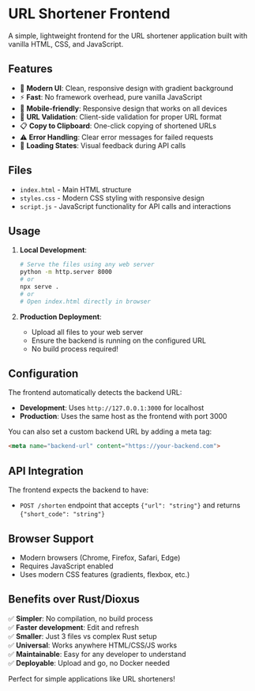 # URL Shortener Frontend

A simple, lightweight frontend for the URL shortener application built with vanilla HTML, CSS, and JavaScript.

## Features

- 🎨 **Modern UI**: Clean, responsive design with gradient background
- ⚡ **Fast**: No framework overhead, pure vanilla JavaScript
- 📱 **Mobile-friendly**: Responsive design that works on all devices
- 🔗 **URL Validation**: Client-side validation for proper URL format
- 📋 **Copy to Clipboard**: One-click copying of shortened URLs
- ⚠️ **Error Handling**: Clear error messages for failed requests
- 🎯 **Loading States**: Visual feedback during API calls

## Files

- `index.html` - Main HTML structure
- `styles.css` - Modern CSS styling with responsive design
- `script.js` - JavaScript functionality for API calls and interactions

## Usage

1. **Local Development**:
   ```bash
   # Serve the files using any web server
   python -m http.server 8000
   # or
   npx serve .
   # or
   # Open index.html directly in browser
   ```

2. **Production Deployment**:
   - Upload all files to your web server
   - Ensure the backend is running on the configured URL
   - No build process required!

## Configuration

The frontend automatically detects the backend URL:
- **Development**: Uses `http://127.0.0.1:3000` for localhost
- **Production**: Uses the same host as the frontend with port 3000

You can also set a custom backend URL by adding a meta tag:
```html
<meta name="backend-url" content="https://your-backend.com">
```

## API Integration

The frontend expects the backend to have:
- `POST /shorten` endpoint that accepts `{"url": "string"}` and returns `{"short_code": "string"}`

## Browser Support

- Modern browsers (Chrome, Firefox, Safari, Edge)
- Requires JavaScript enabled
- Uses modern CSS features (gradients, flexbox, etc.)

## Benefits over Rust/Dioxus

✅ **Simpler**: No compilation, no build process  
✅ **Faster development**: Edit and refresh  
✅ **Smaller**: Just 3 files vs complex Rust setup  
✅ **Universal**: Works anywhere HTML/CSS/JS works  
✅ **Maintainable**: Easy for any developer to understand  
✅ **Deployable**: Upload and go, no Docker needed  

Perfect for simple applications like URL shorteners!
